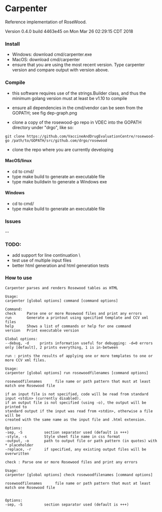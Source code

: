 # Carpenter
Reference implementation of RoseWood. 

Version 0.4.0 build 4463e45 on Mon Mar 26 02:29:15 CDT 2018

### Install
- Windows: download cmd/carpenter.exe
- MacOS: download cmd/carpenter
- ensure that you are using the most recent version. Type carpenter version and compare output with version above.

### Compile

- this software requires use of the strings.Builder class, and thus the minimum golang version must at least be v1.10 to compile

- ensure all dependencies in the cmd/vendor can be seen from the GOPATH; see fig dep-graph.png

- clone a copy of the rosewood-go repo in VDEC into the GOPATH directory under "drgo", like so:

```
git clone https://github.com/VaccineAndDrugEvaluationCentre/rosewood-go /path/to/GOPATH/src/github.com/drgo/rosewood
```

- clone the repo where you are currently developing

#### MacOS/linux
- cd to cmd/
- type make build to generate an executable file
- type make buildwin to generate a Windows exe

#### Windows
- cd to cmd/
- type make build to generate an executable file

### Issues
--  


### TODO:
- add support for line continuation \\
- test use of multiple input files
- better html generation and html generation tests

### How to use
```
Carpenter parses and renders Rosewood tables as HTML

Usage:
carpenter [global options] command [command options]

Command:
check     Parse one or more Rosewood files and print any errors
run       Generate a printout using specified template and CCV xml files
help      Shows a list of commands or help for one command
version   Print executable version

Global options:
--debug, -d     prints information useful for debugging: -d=0 errors only [default], 2 prints everything, 1 is in-between

run : prints the results of applying one or more templates to one or more CCV xml files.

Usage:
carpenter [global options] run rosewoodfilenames [command options]

rosewoodfilenames      file name or path pattern that must at least match one Rosewood file

if an input file is not specified, code will be read from standard input <stdin> (currently disabled).
if an output file is not specified (using -o), the output will be printed to 
standard output if the input was read from <stdin>, otherwise a file will be 
created with the same name as the input file and .html extension.

Options:
-sep, -S		  section separator used (default is +++)	
-style, -s        Style sheet file name in css format
-output, -o       path to output file or path pattern (in quotes) with * placeholder
-replace, -r      if specified, any existing output files will be overwritten	

check : Parse one or more Rosewood files and print any errors

Usage:
carpenter [global options] check rosewoodfilenames [command options]

rosewoodfilenames      file name or path pattern that must at least match one Rosewood file


Options:
-sep, -S		  section separator used (default is +++)	
```
